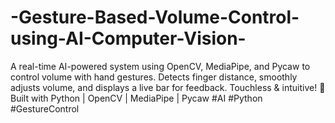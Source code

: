 # -Gesture-Based-Volume-Control-using-AI-Computer-Vision-
A real-time AI-powered system using OpenCV, MediaPipe, and Pycaw to control volume with hand gestures. Detects finger distance, smoothly adjusts volume, and displays a live bar for feedback. Touchless &amp; intuitive!  🚀 Built with Python | OpenCV | MediaPipe | Pycaw  #AI #Python #GestureControl
